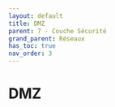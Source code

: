 ```yaml
---
layout: default
title: DMZ
parent: 7 - Couche Sécurité
grand_parent: Réseaux
has_toc: true
nav_order: 3
---
```


# DMZ
